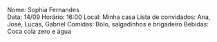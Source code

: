 Nome: Sophia Fernandes \
Data: 14/09
Horário: 16:00
Local: Minha casa
Lista de convidados: Ana, José, Lucas, Gabriel
Comidas: Bolo, salgadinhos e brigadeiro
Bebidas: Coca cola zero e água

